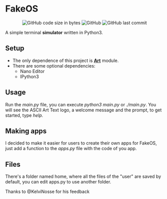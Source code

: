 # FakeOS
<p align="center">
<img alt="GitHub code size in bytes" src="https://img.shields.io/github/languages/code-size/fabiopolancoe/fakeos.svg">
<img alt="GitHub" src="https://img.shields.io/github/license/fabiopolancoe/fakeos.svg">
<img alt="GitHub last commit" src="https://img.shields.io/github/last-commit/fabiopolancoe/fakeos.svg">

A simple terminal **simulator** written in Python3.

## Setup
- The only dependence of this project is [**Art**](https://pypi.org/project/art/) module.
- There are some optional dependencies:
  - Nano Editor
  - IPython3
  
## Usage
Run the _main.py_ file, you can execute _python3 main.py_ or _./main.py_.
You will see the ASCII Art Text logo, a welcome message and the prompt, to get started, type _help_.

## Making apps
I decided to make it easier for users to create their own apps for FakeOS, just add a function to the _apps.py_ file with the code of you app.

## Files
There's a folder named home, where all the files of the "user" are saved by default, you can edit apps.py to use another folder.

Thanks to @KelviNosse for his feedback
